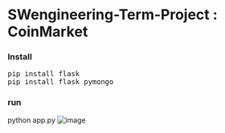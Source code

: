 # SWengineering-Term-Project : CoinMarket

### Install
<pre>
pip install flask
pip install flask_pymongo
</pre>

### run
python app.py
![image](https://github.com/ragnar725/SWengineering-Term-Project/assets/58600024/fa4b9518-ccaa-4fd7-a8b4-8365440ef046)
